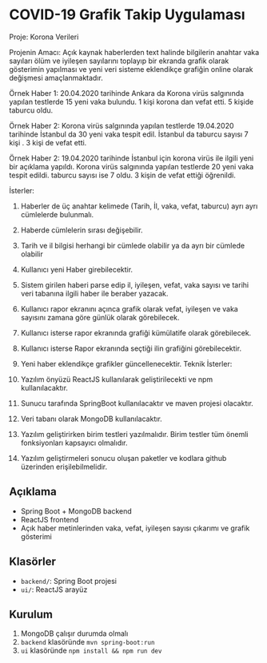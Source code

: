 # COVID-19 Grafik Takip Uygulaması


Proje: Korona  Verileri

Projenin Amacı: Açık kaynak haberlerden text halinde bilgilerin anahtar vaka sayıları ölüm ve iyileşen sayılarını toplayıp bir ekranda grafik olarak gösterimin yapılması ve yeni veri sisteme eklendikçe grafiğin online olarak değişmesi amaçlanmaktadır.

Örnek Haber 1: 20.04.2020 tarihinde Ankara da Korona virüs salgınında yapılan testlerde 15 yeni vaka bulundu. 1 kişi korona dan vefat etti. 5 kişide taburcu oldu.

Örnek Haber 2: Korona virüs salgınında yapılan testlerde 19.04.2020 tarihinde  İstanbul da 30 yeni vaka tespit edil. İstanbul da taburcu sayısı 7 kişi .  3 kişi de vefat etti.

Örnek Haber 2: 19.04.2020 tarihinde İstanbul  için korona virüs ile ilgili yeni bir açıklama yapıldı. Korona virüs salgınında yapılan testlerde 20 yeni vaka tespit edildi. taburcu sayısı ise 7 oldu.  3 kişin de vefat ettiği öğrenildi.



İsterler:

1. Haberler de üç anahtar kelimede (Tarih, İl, vaka, vefat, taburcu) ayrı ayrı cümlelerde bulunmalı.
2. Haberde cümlelerin sırası değişebilir.
3. Tarih ve il bilgisi herhangi bir cümlede olabilir ya da ayrı bir cümlede olabilir
4. Kullanıcı yeni Haber girebilecektir.
5. Sistem girilen haberi parse edip il, iyileşen, vefat, vaka sayısı ve tarihi veri tabanına ilgili haber ile beraber yazacak.
6. Kullanıcı rapor ekranını açınca grafik olarak vefat, iyileşen ve vaka sayısını zamana göre günlük olarak görebilecek.
7. Kullanıcı isterse rapor ekranında grafiği kümülatife olarak görebilecek.
8. Kullanıcı isterse Rapor ekranında seçtiği ilin grafiğini görebilecektir.
9. Yeni haber eklendikçe grafikler güncellenecektir.
   Teknik İsterler:

10. Yazılım önyüzü ReactJS kullanılarak geliştirilecekti ve npm kullanılacaktır.
11. Sunucu tarafında SpringBoot kullanılacaktır ve maven projesi olacaktır.
12. Veri tabanı olarak MongoDB kullanılacaktır.
13. Yazılım geliştirirken birim testleri yazılmalıdır. Birim testler tüm önemli fonksiyonları kapsayıcı olmalıdır.
14. Yazılım geliştirmeleri sonucu oluşan paketler ve kodlara github üzerinden erişilebilmelidir.






## Açıklama
- Spring Boot + MongoDB backend
- ReactJS frontend
- Açık haber metinlerinden vaka, vefat, iyileşen sayısı çıkarımı ve grafik gösterimi

## Klasörler
- `backend/`: Spring Boot projesi
- `ui/`: ReactJS arayüz

## Kurulum
1. MongoDB çalışır durumda olmalı
2. `backend` klasöründe `mvn spring-boot:run`
3. `ui` klasöründe `npm install && npm run dev`
